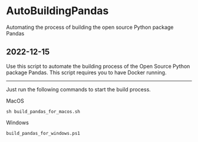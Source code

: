 # AutoBuildingPandas
Automating the process of building the open source Python package Pandas

## 2022-12-15
Use this script to automate the building process of the Open Source Python package Pandas. This script requires you to have Docker running.

----

Just run the following commands to start the build process.

MacOS
```
sh build_pandas_for_macos.sh
```

Windows
```
build_pandas_for_windows.ps1
```
